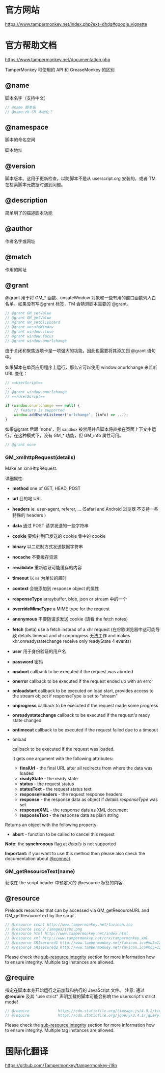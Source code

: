# 官方网站

https://www.tampermonkey.net/index.php?ext=dhdg#google_vignette

# 官方帮助文档

https://www.tampermonkey.net/documentation.php

TamperMonkey 可使用的 API 和 GreaseMonkey 的区别

## @name

脚本名字（支持中文）

```javascript
// @name 脚本名
// @name:zh-CN 本地化？
```

## @namespace

脚本的命名空间

脚本地址

## @version

脚本版本。这用于更新检查，以防脚本不是从 userscript.org 安装的，或者 TM 在检索脚本元数据时遇到问题。

## @description

简单明了的描述脚本功能

## @author

作者名字或网址

## @match

作用的网址

## @grant

@grant 用于将 GM_* 函数、unsafeWindow 对象和一些有用的窗口函数列入白名单。如果没有写@grant 标签，TM 会猜测脚本需要的 @grant。

```javascript
// @grant GM_setValue
// @grant GM_getValue
// @grant GM_setClipboard
// @grant unsafeWindow
// @grant window.close
// @grant window.focus
// @grant window.onurlchange
```

由于关闭和聚焦选项卡是一项强大的功能，因此也需要将其添加到 @grant 语句中。

如果脚本在单页应用程序上运行，那么它可以使用 window.onurlchange 来监听 URL 变化：

```javascript
// ==UserScript==
...
// @grant window.onurlchange
// ==/UserScript==

if (window.onurlchange === null) {
    // feature is supported
    window.addEventListener('urlchange', (info) => ...);
}
```

如果@grant 后跟 'none'，则 `sandbox` 被禁用并且脚本将直接在页面上下文中运行。在这种模式下，没有 GM_* 功能，但 GM_info 属性可用。

```javascript
// @grant none
```

### GM_xmlhttpRequest(details)

Make an xmlHttpRequest.

详细属性:

- **method** one of GET, HEAD, POST

- **url** 目的地 URL

- **headers** ie. user-agent, referer, ... (Safari and Android 浏览器 不支持一些特殊的 headers )

- **data** 通过 POST 请求发送的一些字符串

- **cookie** 要修补到已发送的 cookie 集中的 cookie

- **binary** 以二进制方式发送数据字符串

- **nocache** 不要缓存资源

- **revalidate** 重新验证可能缓存的内容

- **timeout** 以 `ms` 为单位的超时

- **context** 会被添加到 response object 的属性

- **responseType** arraybuffer, blob, json or stream 中的一个

- **overrideMimeType** a MIME type for the request

- **anonymous** 不要随请求发送 cookie (请看 the fetch notes)

- **fetch** (beta) use a fetch instead of a xhr request
  (在谷歌浏览器中这可能导致 details.timeout and xhr.onprogress 无法工作 and makes xhr.onreadystatechange receive only readyState 4 events)

- **user** 用于身份验证的用户名

- **password** 密码

- **onabort** callback to be executed if the request was aborted

- **onerror** callback to be executed if the request ended up with an error

- **onloadstart** callback to be executed on load start, provides access to the stream object if responseType is set to "stream"

- **onprogress** callback to be executed if the request made some progress

- **onreadystatechange** callback to be executed if the request's ready state changed

- **ontimeout** callback to be executed if the request failed due to a timeout

- onload

   

  callback to be executed if the request was loaded.

  It gets one argument with the following attributes:

  - **finalUrl** - the final URL after all redirects from where the data was loaded
  - **readyState** - the ready state
  - **status** - the request status
  - **statusText** - the request status text
  - **responseHeaders** - the request response headers
  - **response** - the response data as object if *details.responseType* was set
  - **responseXML** - the response data as XML document
  - **responseText** - the response data as plain string

Returns an object with the following property:

- **abort** - function to be called to cancel this request


**Note:** the **synchronous** flag at *details* is not supported

**Important:** if you want to use this method then please also check the documentation about [@connect](https://www.tampermonkey.net/documentation.php#_connect).

### GM_getResourceText(name)

获取在 the script header 中预定义的 @resource 标签的内容.

## @resource

Preloads resources that can by accessed via GM_getResourceURL and GM_getResourceText by the script.

```javascript
// @resource icon1 http://www.tampermonkey.net/favicon.ico
// @resource icon2 /images/icon.png
// @resource html http://www.tampermonkey.net/index.html
// @resource xml http://www.tampermonkey.net/crx/tampermonkey.xml
// @resource SRIsecured1 http://www.tampermonkey.net/favicon.ico#md5=123434...
// @resource SRIsecured2 http://www.tampermonkey.net/favicon.ico#md5=123434...;sha256=234234...
```

Please check the [sub-resource integrity](https://www.tampermonkey.net/documentation.php#Subresource_Integrity) section for more information how to ensure integrity. Multiple tag instances are allowed.

## @require

指定在脚本本身开始运行之前加载和执行的 JavaScript 文件。
注意: 通过 **@require** 及其 "use strict" 声明加载的脚本可能会影响 the userscript's strict mode!

```javascript
// @require             https://cdn.staticfile.org/timeago.js/4.0.2/timeago.min.js		// 显示 "***" 时间之前
// @require             https://cdn.staticfile.org/jquery/3.4.1/jquery.min.js
```

Please check the [sub-resource integrity](https://www.tampermonkey.net/documentation.php#Subresource_Integrity) section for more information how to ensure integrity. Multiple tag instances are allowed.

# 国际化翻译

https://github.com/Tampermonkey/tampermonkey-i18n

